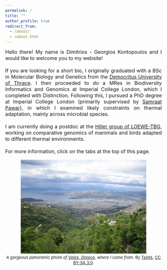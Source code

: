 ```yaml
---
permalink: /
title: ""
author_profile: true
redirect_from: 
  - /about/
  - /about.html
---
```


<div style="text-align: justify;">

<font size = "3.5">
Hello there! My name is Dimitrios - Georgios Kontopoulos and I would like to 
welcome you to my website!
<br><br>
If you are looking for a short bio, I originally graduated with a 
BSc in Molecular Biology and Genetics from the 
<a href="http://mbg.duth.gr/index.php/en/">Democritus University of 
Thrace</a>. I then proceeded to do a MRes in Biodiversity Informatics and 
Genomics at Imperial College London, which I completed with Distinction. 
Following this, I pursued a PhD degree at Imperial College London (primarily 
supervised by <a href="http://pawarlab.org">Samraat Pawar</a>), in 
which I examined likely constraints on thermal adaptation, mainly across microbial 
species.
<br><br>
I am currently doing a postdoc at the 
<a href="https://tbg.senckenberg.de/personen/hiller/">Hiller group of LOEWE-TBG</a>, 
working on comparative genomics of mammals and birds adapted to different 
thermal environments.
<br><br>
For more information, click on the tabs at the top of this page.
</font>
</div>

<br>

<center>
<img src="images/Volos.jpg" style="width:80%; height:80%;">
<br>
<font size = "2.5">
<i>A gorgeous panoramic photo of 
<a href="https://en.wikipedia.org/wiki/Volos">Volos, Greece</a>, where I 
come from.</i> By 
<a href="http://bit.ly/2iOtksL">Tsints</a>, 
<a href="https://creativecommons.org/licenses/by-sa/3.0/">CC BY-SA 3.0</a>.
</font>
</center>

